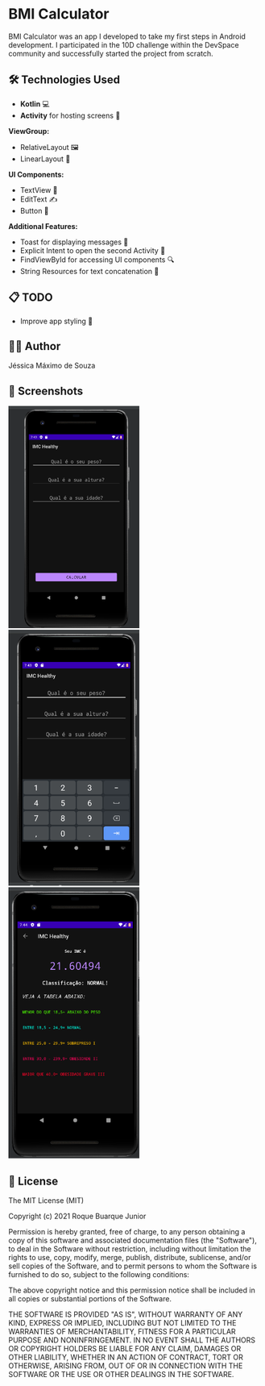 
# BMI Calculator

BMI Calculator was an app I developed to take my first steps in Android development. I participated in the 10D challenge within the DevSpace community and successfully started the project from scratch. 

## 🛠️ Technologies Used

- **Kotlin** 💻  
- **Activity** for hosting screens 📱  

**ViewGroup:**  
- RelativeLayout 🖼️  
- LinearLayout 🔲  

**UI Components:**  
- TextView 📝  
- EditText ✍️  
- Button 🔘  

**Additional Features:**  
- Toast for displaying messages 📢  
- Explicit Intent to open the second Activity 🔄  
- FindViewById for accessing UI components 🔍  
- String Resources for text concatenation 🔗  

## 📋 TODO
- Improve app styling 🎨  

## 👩‍💻 Author
Jéssica Máximo de Souza  

## :camera_flash: Screenshots  
<!-- You can add more screenshots here if you like -->  
<img src="/results/imc_healthy.png" width="260">&emsp;  
<img src="/results/imc_healthy1.png" width="260">&emsp;  
<img src="/results/imc_healthy2.png" width="260">  

## 📜 License  
The MIT License (MIT)  

Copyright (c) 2021 Roque Buarque Junior  

Permission is hereby granted, free of charge, to any person obtaining a copy of this software and associated documentation files (the "Software"), to deal in the Software without restriction, including without limitation the rights to use, copy, modify, merge, publish, distribute, sublicense, and/or sell copies of the Software, and to permit persons to whom the Software is furnished to do so, subject to the following conditions:  

The above copyright notice and this permission notice shall be included in all copies or substantial portions of the Software.  

THE SOFTWARE IS PROVIDED "AS IS", WITHOUT WARRANTY OF ANY KIND, EXPRESS OR IMPLIED, INCLUDING BUT NOT LIMITED TO THE WARRANTIES OF MERCHANTABILITY, FITNESS FOR A PARTICULAR PURPOSE AND NONINFRINGEMENT. IN NO EVENT SHALL THE AUTHORS OR COPYRIGHT HOLDERS BE LIABLE FOR ANY CLAIM, DAMAGES OR OTHER LIABILITY, WHETHER IN AN ACTION OF CONTRACT, TORT OR OTHERWISE, ARISING FROM, OUT OF OR IN CONNECTION WITH THE SOFTWARE OR THE USE OR OTHER DEALINGS IN THE SOFTWARE.
